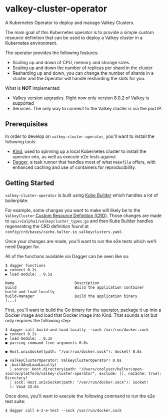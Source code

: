 # valkey-cluster-operator

A Kubernetes Operator to deploy and manage Valkey Clusters.

The main goal of this Kubernetes operator is to provide a simple custom
resource definition that can be used to deploy a Valkey cluster in a Kubernetes
environment.

The operator provides the following features:
- Scaling up and down of CPU, memory and storage sizes.
- Scaling up and down the number of replicas per shard in the cluster
- Resharding up and down, you can change the number of shards in a cluster and
the Operator will handle resharding the slots for you.

What is **NOT** implemented:
- Valkey version upgrades. Right now only version 8.0.2 of Valkey is supported
- Services. The only way to connect to the Valkey cluster is via the pod IP.

## Prerequisites

In order to develop on `valkey-cluster-operator`, you'll want to install the following tools:

- [Kind](https://kind.sigs.k8s.io/docs/user/quick-start/#installation), used to spinning up a local Kubernetes cluster to install the operator into, as well as execute e2e tests against
- [Dagger](https://docs.dagger.io/install), a task runner that handles most of what `Makefile` offers, with enhanced caching and use of containers for reproducibility.

## Getting Started

`valkey-cluster-operator` is built using [Kube Builder](https://book.kubebuilder.io/introduction) which handles a lot of boilerplate.

For example, some changes you want to make will likely be to the `ValkeyCluster` [Custom Resource Definition (CRD)](https://kubernetes.io/docs/concepts/extend-kubernetes/api-extension/custom-resources/). Those changes are made to `api/v1alpha1/valkeycluster_types.go` and then Kube Builder handles regenerating the CRD definition found at `config/crd/bases/cache.halter.io_valkeyclusters.yaml`.

Once your changes are made, you'll want to run the e2e tests which we'll need Dagger for.

All of the functions available via Dagger can be seen like so:

```console
$ dagger functions
▶ connect 0.2s
▶ load module: . 0.5s

Name                           Description
build                          Build the application container
build-and-load-locally         -
build-manager                  Build the application binary
[...]
```

First, you'll want to build the Go binary for the operator, package it up into a Docker image and load that Docker image into Kind. That sounds a lot but only requires the following step:

```console
$ dagger call build-and-load-locally --sock /var/run/docker.sock
▶ connect 0.2s
▶ load module: . 0.3s
● parsing command line arguments 0.0s

● Host.unixSocket(path: "/var/run/docker.sock"): Socket! 0.0s

● valkeyClusterOperator: ValkeyClusterOperator! 0.0s
▶ .buildAndLoadLocally(
  ┆ source: Host.directory(path: "/Users/cooluser/halter/open-source/platform/valkey-cluster-operator", exclude: [], noCache: true): Directory!
  ┆ sock: Host.unixSocket(path: "/var/run/docker.sock"): Socket!
  ): Void 32.6s
```

Once done, you'll want to execute the following command to run the e2e test suite:

```console
$ dagger call e-2-e-test --sock /var/run/docker.sock
```